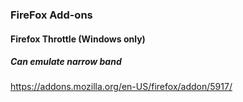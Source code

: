 ### FireFox Add-ons

#### Firefox Throttle (Windows only)
##### Can emulate narrow band
https://addons.mozilla.org/en-US/firefox/addon/5917/